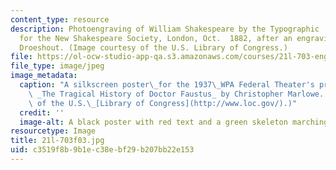 ```yaml
---
content_type: resource
description: Photoengraving of William Shakespeare by the Typographic  Etching Company
  for the New Shakespeare Society, London, Oct.  1882, after an engraving by Maerten
  Droeshout. (Image courtesy of the U.S. Library of Congress.)
file: https://ol-ocw-studio-app-qa.s3.amazonaws.com/courses/21l-703-english-renaissance-drama-theatre-and-society-in-the-age-of-shakespeare-fall-2003/c3519f8b9b1ec38ebf29b207bb22e153_21l-703f03.jpg
file_type: image/jpeg
image_metadata:
  caption: "A silkscreen poster\_for the 1937\_WPA Federal Theater's production of\
    \ _The Tragical History of Doctor Faustus_ by Christopher Marlowe. (Image courtesy\
    \ of the U.S.\_[Library of Congress](http://www.loc.gov/).)"
  credit: ''
  image-alt: A black poster with red text and a green skeleton marching with a drum.
resourcetype: Image
title: 21l-703f03.jpg
uid: c3519f8b-9b1e-c38e-bf29-b207bb22e153
---
```

